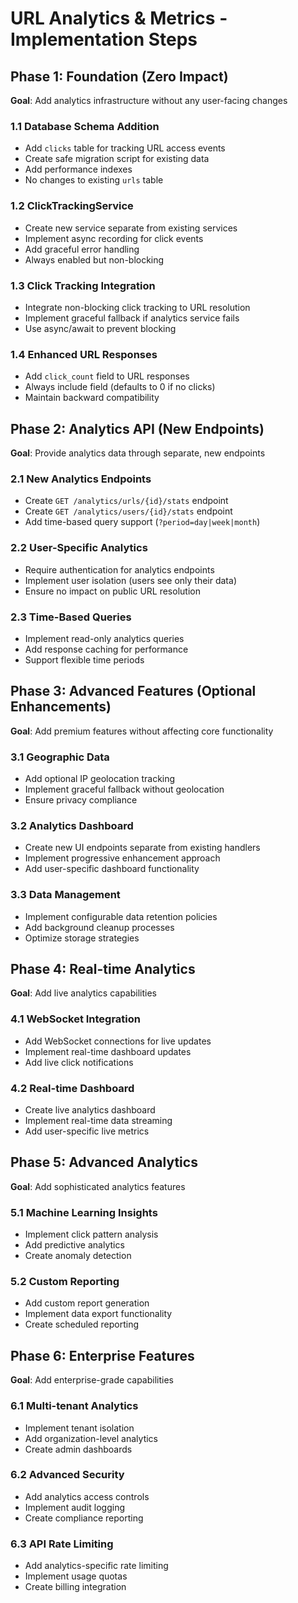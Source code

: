 # URL Analytics & Metrics - Implementation Steps

## Phase 1: Foundation (Zero Impact)
**Goal**: Add analytics infrastructure without any user-facing changes

### 1.1 Database Schema Addition
- Add `clicks` table for tracking URL access events
- Create safe migration script for existing data
- Add performance indexes
- No changes to existing `urls` table

### 1.2 ClickTrackingService
- Create new service separate from existing services
- Implement async recording for click events
- Add graceful error handling
- Always enabled but non-blocking

### 1.3 Click Tracking Integration
- Integrate non-blocking click tracking to URL resolution
- Implement graceful fallback if analytics service fails
- Use async/await to prevent blocking

### 1.4 Enhanced URL Responses
- Add `click_count` field to URL responses
- Always include field (defaults to 0 if no clicks)
- Maintain backward compatibility

## Phase 2: Analytics API (New Endpoints)
**Goal**: Provide analytics data through separate, new endpoints

### 2.1 New Analytics Endpoints
- Create `GET /analytics/urls/{id}/stats` endpoint
- Create `GET /analytics/users/{id}/stats` endpoint
- Add time-based query support (`?period=day|week|month`)

### 2.2 User-Specific Analytics
- Require authentication for analytics endpoints
- Implement user isolation (users see only their data)
- Ensure no impact on public URL resolution

### 2.3 Time-Based Queries
- Implement read-only analytics queries
- Add response caching for performance
- Support flexible time periods

## Phase 3: Advanced Features (Optional Enhancements)
**Goal**: Add premium features without affecting core functionality

### 3.1 Geographic Data
- Add optional IP geolocation tracking
- Implement graceful fallback without geolocation
- Ensure privacy compliance

### 3.2 Analytics Dashboard
- Create new UI endpoints separate from existing handlers
- Implement progressive enhancement approach
- Add user-specific dashboard functionality

### 3.3 Data Management
- Implement configurable data retention policies
- Add background cleanup processes
- Optimize storage strategies

## Phase 4: Real-time Analytics
**Goal**: Add live analytics capabilities

### 4.1 WebSocket Integration
- Add WebSocket connections for live updates
- Implement real-time dashboard updates
- Add live click notifications

### 4.2 Real-time Dashboard
- Create live analytics dashboard
- Implement real-time data streaming
- Add user-specific live metrics

## Phase 5: Advanced Analytics
**Goal**: Add sophisticated analytics features

### 5.1 Machine Learning Insights
- Implement click pattern analysis
- Add predictive analytics
- Create anomaly detection

### 5.2 Custom Reporting
- Add custom report generation
- Implement data export functionality
- Create scheduled reporting

## Phase 6: Enterprise Features
**Goal**: Add enterprise-grade capabilities

### 6.1 Multi-tenant Analytics
- Implement tenant isolation
- Add organization-level analytics
- Create admin dashboards

### 6.2 Advanced Security
- Add analytics access controls
- Implement audit logging
- Create compliance reporting

### 6.3 API Rate Limiting
- Add analytics-specific rate limiting
- Implement usage quotas
- Create billing integration
